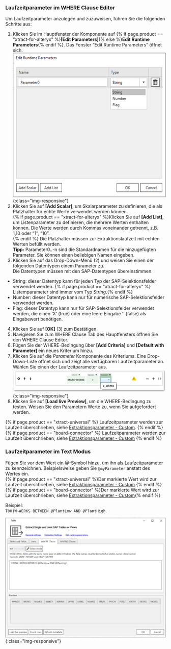 
### Laufzeitparameter im WHERE Clause Editor

Um Laufzeitparameter anzulegen und zuzuweisen, führen Sie die folgenden Schritte aus: 

1. Klicken Sie im Hauptfenster der Komponente auf {% if page.product == "xtract-for-alteryx" %}**[Edit Parameters]**{% else %}**Edit Runtime Parameters**{% endif %}.
Das Fenster “Edit Runtime Parameters” öffnet sich.<br>
![dd-parameters](/img/content/where-clause-parameter.png){:class="img-responsive"}
2. Klicken Sie auf **[Add Scalar]**, um Skalarparameter zu definieren, die als Platzhalter für echte Werte verwendet werden können.<br>
{% if page.product == "xtract-for-alteryx" %}Klicken Sie auf **[Add List]**, um Listenparameter zu definieren, die mehrere Werten enthalten können. Die Werte werden durch Kommas voneinander getrennt, z.B. 1,10 oder “1”, “10”.<br>{% endif %} Die Platzhalter müssen zur Extraktionslaufzeit mit echten Werten befüllt werden.<br>
**Tipp:** Parameter0..-n sind die Standardnamen für die hinzugefügten Parameter. Sie können einen beliebigen Namen eingeben.
3. Klicken Sie auf das Drop-Down-Menü (2) und weisen Sie einen der folgenden Datentypen einem Parameter zu. <br>
Die Datentypen müssen mit den SAP-Datentypen übereinstimmen.
- String: dieser Datentyp kann für jeden Typ der SAP-Selektionsfelder verwendet werden. {% if page.product == "xtract-for-alteryx" %} Listemparameter sind immer vom Typ *String*.{% endif %}
- Number: dieser Datentyp kann nur für numerische SAP-Selektionsfelder verwendet werden.
- Flag: dieser Datentyp kann nur für SAP-Selektionsfelder verwendet werden, die einen ‘X’ (true) oder eine leere Eingabe ‘‘ (false) als Eingabewert benötigen.
4. Klicken Sie auf **[OK]** (3) zum Bestätigen.
5. Navigieren Sie zum WHERE Clause Tab des Hauptfensters öffnen Sie den WHERE Clause Editor.
6. Fügen Sie der WHERE-Bedingung über **[Add Criteria]** und **[Default with Parameter]** ein neues Kriterium hinzu.
7. Klicken Sie auf die *Parameter* Komponente des Kriteriums. Eine Drop-Down-Liste öffnet sich und zeigt alle verfügbaren Laufzeitparameter an.
Wählen Sie einen der Laufzeitparameter aus.<br>
![WHERE-Clause-Builder-Example](/img/content/where-clause-param.png){:class="img-responsive"}
8. Klicken Sie auf **[Load live Preview]**, um die WHERE-Bedingung zu testen. 
Weisen Sie den Parametern Werte zu, wenn Sie aufgefordert werden.

{% if page.product == "xtract-universal" %}
Laufzeitparameter werden zur Laufzeit überschrieben, siehe [Extraktionsparameter - Custom](../extraktionen-ausfuehren-und-einplanen/extraktionsparameter#custom).
{% endif %}
{% if page.product == "board-connector" %}
Laufzeitparameter werden zur Laufzeit überschrieben, siehe [Extraktionsparameter - Custom](../fortgeschrittene-techniken/extraktionsparameter#custom)
{% endif %}

### Laufzeitparameter im Text Modus

Fügen Sie vor dem Wert ein @-Symbol hinzu, um ihn als Laufzeitparameter zu kennzeichnen. Beispielsweise geben Sie `@myParameter` anstatt des Wertes ein.<br>
{% if page.product == "xtract-universal" %}Der markierte Wert wird zur Laufzeit überschrieben, siehe [Extraktionsparameter - Custom](../extraktionen-ausfuehren-und-einplanen/extraktionsparameter#custom).{% endif %}
{% if page.product == "board-connector" %}Der markierte Wert wird zur Laufzeit überschrieben, siehe [Extraktionsparameter - Custom](../fortgeschrittene-techniken/extraktionsparameter#custom){% endif %}

Beispiel: <br>
`T001W~WERKS BETWEEN @PlantLow AND @PlantHigh`.

![Extraction-User-Variables](/img/content/Extraction-User-Variables.png){:class="img-responsive"}